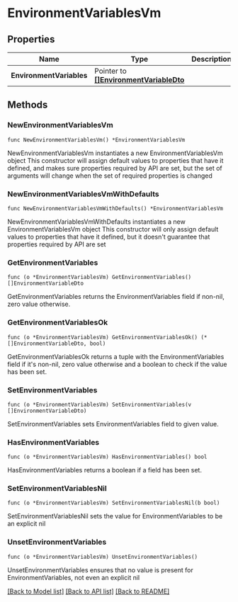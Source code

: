 # EnvironmentVariablesVm

## Properties

Name | Type | Description | Notes
------------ | ------------- | ------------- | -------------
**EnvironmentVariables** | Pointer to [**[]EnvironmentVariableDto**](EnvironmentVariableDto.md) |  | [optional] 

## Methods

### NewEnvironmentVariablesVm

`func NewEnvironmentVariablesVm() *EnvironmentVariablesVm`

NewEnvironmentVariablesVm instantiates a new EnvironmentVariablesVm object
This constructor will assign default values to properties that have it defined,
and makes sure properties required by API are set, but the set of arguments
will change when the set of required properties is changed

### NewEnvironmentVariablesVmWithDefaults

`func NewEnvironmentVariablesVmWithDefaults() *EnvironmentVariablesVm`

NewEnvironmentVariablesVmWithDefaults instantiates a new EnvironmentVariablesVm object
This constructor will only assign default values to properties that have it defined,
but it doesn't guarantee that properties required by API are set

### GetEnvironmentVariables

`func (o *EnvironmentVariablesVm) GetEnvironmentVariables() []EnvironmentVariableDto`

GetEnvironmentVariables returns the EnvironmentVariables field if non-nil, zero value otherwise.

### GetEnvironmentVariablesOk

`func (o *EnvironmentVariablesVm) GetEnvironmentVariablesOk() (*[]EnvironmentVariableDto, bool)`

GetEnvironmentVariablesOk returns a tuple with the EnvironmentVariables field if it's non-nil, zero value otherwise
and a boolean to check if the value has been set.

### SetEnvironmentVariables

`func (o *EnvironmentVariablesVm) SetEnvironmentVariables(v []EnvironmentVariableDto)`

SetEnvironmentVariables sets EnvironmentVariables field to given value.

### HasEnvironmentVariables

`func (o *EnvironmentVariablesVm) HasEnvironmentVariables() bool`

HasEnvironmentVariables returns a boolean if a field has been set.

### SetEnvironmentVariablesNil

`func (o *EnvironmentVariablesVm) SetEnvironmentVariablesNil(b bool)`

 SetEnvironmentVariablesNil sets the value for EnvironmentVariables to be an explicit nil

### UnsetEnvironmentVariables
`func (o *EnvironmentVariablesVm) UnsetEnvironmentVariables()`

UnsetEnvironmentVariables ensures that no value is present for EnvironmentVariables, not even an explicit nil

[[Back to Model list]](../README.md#documentation-for-models) [[Back to API list]](../README.md#documentation-for-api-endpoints) [[Back to README]](../README.md)


